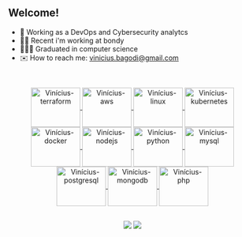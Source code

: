 ## Welcome!

- 👔 Working as a DevOps and Cybersecurity analytcs
- 👨‍💻 Recent i'm working at bondy
- 🧑🏻‍🎓 Graduated in computer science
- ✉️ How to reach me: vinicius.bagodi@gmail.com
<div align="center">
  <a href="https://github.com/Vinibg">
 
  ##
  
  <div style="display: inline_block"><br>
    <img align="center" alt="Vinícius-terraform" height="80" width="100" src="https://cdn.jsdelivr.net/gh/devicons/devicon@latest/icons/terraform/terraform-original.svg" />
    <img align="center" alt="Vinícius-aws" height="80" width="100" src="https://cdn.jsdelivr.net/gh/devicons/devicon@latest/icons/amazonwebservices/amazonwebservices-original-wordmark.svg" />
    <img align="center" alt="Vinícius-linux" height="80" width="100" src="https://cdn.jsdelivr.net/gh/devicons/devicon@latest/icons/linux/linux-original.svg" />
    <img align="center" alt="Vinícius-kubernetes" height="80" width="100" src="https://cdn.jsdelivr.net/gh/devicons/devicon@latest/icons/kubernetes/kubernetes-original.svg" />
    <img align="center" alt="Vinícius-docker" height="80" width="100" src="https://cdn.jsdelivr.net/gh/devicons/devicon@latest/icons/docker/docker-original-wordmark.svg" />
    <img align="center" alt="Vinícius-nodejs" height="80" width="100" src="https://cdn.jsdelivr.net/gh/devicons/devicon/icons/nodejs/nodejs-original-wordmark.svg">
    <img align="center" alt="Vinícius-python" height="80" width="100" src="https://cdn.jsdelivr.net/gh/devicons/devicon/icons/python/python-original.svg">
    <img align="center" alt="Vinícius-mysql" height="80" width="100" src="https://cdn.jsdelivr.net/gh/devicons/devicon/icons/mysql/mysql-original.svg">
    <img align="center" alt="Vinícius-postgresql" height="80" width="100" src="https://cdn.jsdelivr.net/gh/devicons/devicon/icons/postgresql/postgresql-original.svg">
    <img align="center" alt="Vinícius-mongodb" height="80" width="100" src="https://cdn.jsdelivr.net/gh/devicons/devicon@latest/icons/mongodb/mongodb-original-wordmark.svg" />      
    <img align="center" alt="Vinícius-php" height="80" width="100" src="https://cdn.jsdelivr.net/gh/devicons/devicon/icons/php/php-original.svg">
  </div>
  
  ##
  
  <div>
    <a href = "mailto:vinicius.bagodi@gmail.com"><img src="https://img.shields.io/badge/Gmail-D14836?style=for-the-badge&logo=gmail&logoColor=white" target="_blank"></a>
    <a href="https://www.linkedin.com/in/vin%C3%ADcius-gravinez-14b338226/" target="_blank"><img src="https://img.shields.io/badge/-LinkedIn-%230077B5?style=for-the-badge&logo=linkedin&logoColor=white" target="_blank"></a>
    
  </div>
